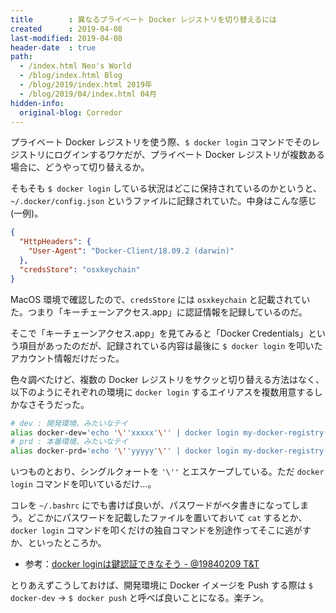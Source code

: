 ```yaml
---
title        : 異なるプライベート Docker レジストリを切り替えるには
created      : 2019-04-08
last-modified: 2019-04-08
header-date  : true
path:
  - /index.html Neo's World
  - /blog/index.html Blog
  - /blog/2019/index.html 2019年
  - /blog/2019/04/index.html 04月
hidden-info:
  original-blog: Corredor
---
```


プライベート Docker レジストリを使う際、`$ docker login` コマンドでそのレジストリにログインするワケだが、プライベート Docker レジストリが複数ある場合に、どうやって切り替えるか。

そもそも `$ docker login` している状況はどこに保持されているのかというと、`~/.docker/config.json` というファイルに記録されていた。中身はこんな感じ (一例)。

```json
{
  "HttpHeaders": {
    "User-Agent": "Docker-Client/18.09.2 (darwin)"
  },
  "credsStore": "osxkeychain"
}
```

MacOS 環境で確認したので、`credsStore` には `osxkeychain` と記載されていた。つまり「キーチェーンアクセス.app」に認証情報を記録しているのだ。

そこで「キーチェーンアクセス.app」を見てみると「Docker Credentials」という項目があったのだが、記録されている内容は最後に `$ docker login` を叩いたアカウント情報だけだった。

色々調べたけど、複数の Docker レジストリをサクッと切り替える方法はなく、以下のようにそれぞれの環境に `docker login` するエイリアスを複数用意するしかなさそうだった。

```bash
# dev : 開発環境、みたいなテイ
alias docker-dev='echo '\''xxxxx'\'' | docker login my-docker-registry-dev.io -u my-user-name --password-stdin'
# prd : 本番環境、みたいなテイ
alias docker-prd='echo '\''yyyyy'\'' | docker login my-docker-registry-prd.io -u my-user-name --password-stdin'
```

いつものとおり、シングルクォートを `'\''` とエスケープしている。ただ `docker login` コマンドを叩いているだけ…。

コレを `~/.bashrc` にでも書けば良いが、パスワードがベタ書きになってしまう。どこかにパスワードを記載したファイルを置いておいて `cat` するとか、`docker login` コマンドを叩くだけの独自コマンドを別途作ってそこに逃がすか、といったところか。

- 参考：[docker loginは鍵認証できなそう - @19840209 T&T](https://tsukada.sumito.jp/2018/07/23/docker-login%E3%81%AF%E9%8D%B5%E8%AA%8D%E8%A8%BC%E3%81%A7%E3%81%8D%E3%81%AA%E3%81%9D%E3%81%86/)

とりあえずこうしておけば、開発環境に Docker イメージを Push する際は `$ docker-dev` → `$ docker push` と呼べば良いことになる。楽チン。
